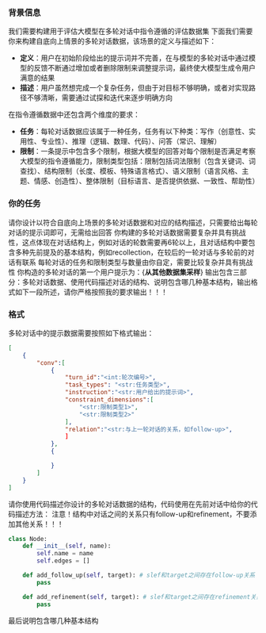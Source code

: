 ### 背景信息
我们需要构建用于评估大模型在多轮对话中指令遵循的评估数据集
下面我们需要你来构建自底向上情景的多轮对话数据，该场景的定义与描述如下：
- **定义**：用户在初始阶段给出的提示词并不完善，在与模型的多轮对话中通过模型的反馈不断通过增加或者删除限制来调整提示词，最终使大模型生成令用户满意的结果
- **描述**：用户虽然想完成一个复杂任务，但由于对目标不够明确，或者对实现路径不够清晰，需要通过试探和迭代来逐步明确方向

在指令遵循数据中还包含两个维度的要求：
- **任务**：每轮对话数据应该属于一种任务，任务有以下种类：写作（创意性、实用性、专业性）、推理（逻辑、数理、代码）、问答（常识、理解）
- **限制**：一条提示中包含多个限制，根据大模型的回答对每个限制是否满足考察大模型的指令遵循能力，限制类型包括：限制包括词法限制（包含关键词、词查找）、结构限制（长度、模板、特殊语言格式）、语义限制（语言风格、主题、情感、创造性）、整体限制（目标语言、是否提供依据、一致性、帮助性）

### 你的任务
请你设计以符合自底向上场景的多轮对话数据和对应的结构描述，只需要给出每轮对话的提示词即可，无需给出回答
你构建的多轮对话数据需要复杂并具有挑战性，这点体现在对话结构上，例如对话的轮数需要再6轮以上，且对话结构中要包含多种先前提及的基本结构，例如recollection，在较后的一轮对话与多轮前的对话有联系
每轮对话的任务和限制类型与数量由你自定，需要比较复杂并具有挑战性
你构造的多轮对话的第一个用户提示为：{__从其他数据集采样__}
输出包含三部分：多轮对话数据、使用代码描述对话的结构、说明包含哪几种基本结构，输出格式如下一段所述，请你严格按照我的要求输出！！！

### 格式
多轮对话中的提示数据需要按照如下格式输出：
```json
[
    {
        "conv":[
            {
                "turn_id":"<int:轮次编号>",
                "task_types": "<str:任务类型>",
                "instruction":"<str:用户给出的提示词>",
                "constraint_dimensions":[
                    "<str:限制类型1>",
                    "<str:限制类型2>"
                ],
                "relation":"<str:与上一轮对话的关系，如follow-up>",
                ]
            },
            {

            }
        ]
    }
]
```
请你使用代码描述你设计的多轮对话数据的结构，代码使用在先前对话中给你的代码描述方法：
注意！结构中对话之间的关系只有follow-up和refinement，不要添加其他关系！！！
```python
class Node:
    def __init__(self, name):
        self.name = name
        self.edges = []

    def add_follow_up(self, target): # slef和target之间存在follow-up关系
        pass

    def add_refinement(self, target): # slef和target之间存在refinement关系
        pass
```
最后说明包含哪几种基本结构